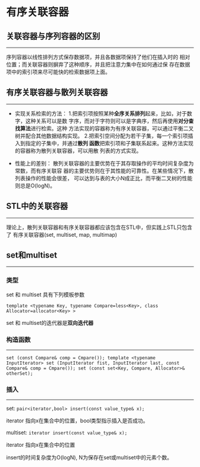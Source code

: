 # 有序关联容器
  
## 关联容器与序列容器的区别
------------------------------------------
序列容器以线性排列方式保存数据项，并且各数据项保持了他们在插入时的
相对位置；而关联容器则摒弃了这种顺序，并且把注意力集中在如何通过保
存在数据项中的索引项来尽可能快的检索数据项上面。

## 有序关联容器与散列关联容器
------------------------------------------
* 实现关系检索的方法：
1.把索引项按照某种**全序关系排列**起来，比如，对于数字，这种关系可以是数
字序，而对于字符则可以是字典序，然后再使用**对分查找算法**进行检索。这种
方法实现的容器称为有序关联容器，可以通过平衡二叉树并配合其他数据结构实现。
2.把索引空间分配为若干子集，每一个索引项插入到指定的子集中，并通过**散列
函数**把索引项和子集联系起来。这种方法实现的容器称为散列关联容器，可以用散
列表的方式实现。

* 性能上的差别：
散列关联容器的主要优势在于其存取操作的平均时间复杂度为常数，而有序关联容
器的主要优势则在于其性能的可靠性。在某些情况下，散列表操作的性能会很差，
可以达到与表的大小N成正比，而平衡二叉树的性能则总是O(logN)。

## STL中的关联容器
------------------------------------------
理论上，散列关联容器和有序关联容器都应该包含在STL中，但实践上STL只包含了
有序关联容器(set, multiset, map, multimap)


## set和multiset
------------------------------------------
### 类型
set 和 multiset 具有下列模板参数

`
template <typename Key, typename Compare=less<Key>, class Allocator=allocator<Key> >
`

set 和 multiset的迭代器是**双向迭代器**

### 构造函数
------------------------------------------
`
set (const Compare& comp = Cmpare());
template <typename InputIterator>
set (InputIterator fist, InputIterator last, const Compare& comp = Cmpare());
set (const set<Key, Compare, Allocator>& otherSet);
`

### 插入
------------------------------------------
set:
`
pair<iterator,bool> insert(const value_type& x);
`

iterator 指向x在集合中的位置，bool类型指示插入是否成功。

multiset:
`
iterator insert(const value_type& x);
`

iterator 指向x在集合中的位置

insert的时间复杂度为O(logN), N为保存在set或multiset中的元素个数。

